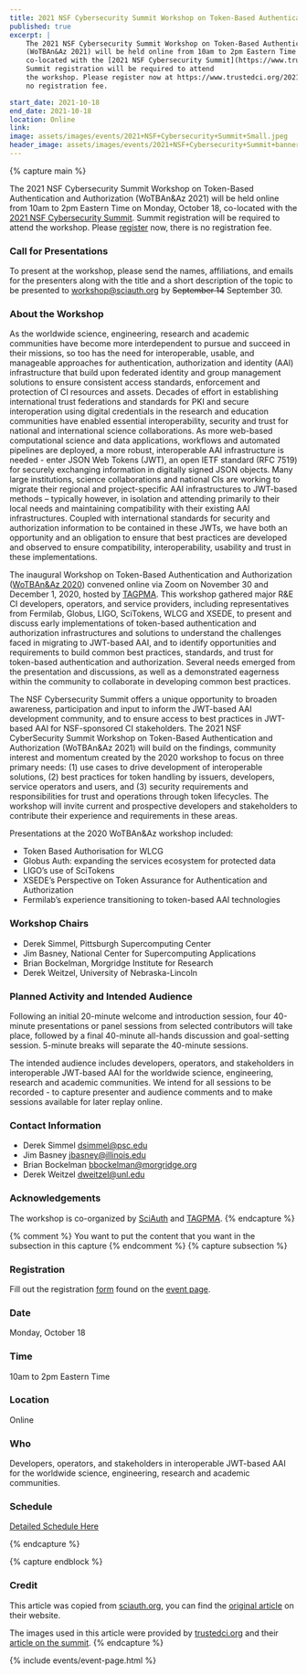 ```yaml
---
title: 2021 NSF Cybersecurity Summit Workshop on Token-Based Authentication and Authorization
published: true
excerpt: |
    The 2021 NSF Cybersecurity Summit Workshop on Token-Based Authentication and Authorization 
    (WoTBAn&Az 2021) will be held online from 10am to 2pm Eastern Time on Monday, October 18, 
    co-located with the [2021 NSF Cybersecurity Summit](https://www.trustedci.org/2021-cybersecurity-summit). 
    Summit registration will be required to attend 
    the workshop. Please register now at https://www.trustedci.org/2021-cybersecurity-summit. There is 
    no registration fee.

start_date: 2021-10-18
end_date: 2021-10-18
location: Online
link: 
image: assets/images/events/2021+NSF+Cybersecurity+Summit+Small.jpeg
header_image: assets/images/events/2021+NSF+Cybersecurity+Summit+banner.jpeg
---
```


{% capture main %}

The 2021 NSF Cybersecurity Summit Workshop on Token-Based Authentication and Authorization
(WoTBAn&Az 2021) will be held online from 10am to 2pm Eastern Time on Monday, October 18,
co-located with the [2021 NSF Cybersecurity Summit](https://www.trustedci.org/2021-cybersecurity-summit).
Summit registration will be required to attend
the workshop. Please [register](https://www.trustedci.org/2021-cybersecurity-summit) now, there is
no registration fee.

### Call for Presentations
To present at the workshop, please send the names, affiliations, and emails for the presenters along
with the title and a short description of the topic to be presented to [workshop@sciauth.org](workshop@sciauth.org) by
~~September 14~~ September 30.

### About the Workshop
As the worldwide science, engineering, research and academic communities have become more
interdependent to pursue and succeed in their missions, so too has the need for interoperable,
usable, and manageable approaches for authentication, authorization and identity (AAI)
infrastructure that build upon federated identity and group management solutions to ensure
consistent access standards, enforcement and protection of CI resources and assets. Decades
of effort in establishing international trust federations and standards for PKI and secure
interoperation using digital credentials in the research and education communities have
enabled essential interoperability, security and trust for national and international science
collaborations. As more web-based computational science and data applications, workflows and
automated pipelines are deployed, a more robust, interoperable AAI infrastructure is needed - enter
JSON Web Tokens (JWT), an open IETF standard (RFC 7519) for securely exchanging
information in digitally signed JSON objects. Many large institutions, science collaborations
and national CIs are working to migrate their regional and project-specific AAI
infrastructures to JWT-based methods – typically however, in isolation and attending
primarily to their local needs and maintaining compatibility with their existing AAI
infrastructures. Coupled with international standards for security and authorization
information to be contained in these JWTs, we have both an opportunity and an obligation
to ensure that best practices are developed and observed to ensure compatibility,
interoperability, usability and trust in these implementations.

The inaugural Workshop on Token-Based Authentication and Authorization
([WoTBAn&Az 2020](https://indico.rnp.br/event/33/))
convened online via Zoom on November 30 and December 1, 2020, hosted by
[TAGPMA](http://www.tagpma.org/).
This workshop gathered major R&E CI developers, operators, and service providers,
including representatives from Fermilab, Globus, LIGO, SciTokens, WLCG and XSEDE,
to present and discuss early implementations of token-based authentication and
authorization infrastructures and solutions to understand the challenges faced
in migrating to JWT-based AAI, and to identify opportunities and requirements to
build common best practices, standards, and trust for token-based authentication
and authorization. Several needs emerged from the presentation and discussions,
as well as a demonstrated eagerness within the community to collaborate in
developing common best practices.

The NSF Cybersecurity Summit offers a unique opportunity to broaden awareness,
participation and input to inform the JWT-based AAI development community,
and to ensure access to best practices in JWT-based AAI for NSF-sponsored CI
stakeholders. The 2021 NSF CyberSecurity Summit Workshop on Token-Based
Authentication and Authorization (WoTBAn&Az 2021) will build on the findings,
community interest and momentum created by the 2020 workshop to focus on three
primary needs: (1) use cases to drive development of interoperable solutions,
(2) best practices for token handling by issuers, developers, service operators
and users, and (3) security requirements and responsibilities for trust and
operations through token lifecycles. The workshop will invite current and
prospective developers and stakeholders to contribute their experience and
requirements in these areas.

Presentations at the 2020 WoTBAn&Az workshop included:

- Token Based Authorisation for WLCG
- Globus Auth: expanding the services ecosystem for protected data
- LIGO’s use of SciTokens
- XSEDE’s Perspective on Token Assurance for Authentication and Authorization
- Fermilab’s experience transitioning to token-based AAI technologies

### Workshop Chairs
- Derek Simmel, Pittsburgh Supercomputing Center
- Jim Basney, National Center for Supercomputing Applications
- Brian Bockelman, Morgridge Institute for Research
- Derek Weitzel, University of Nebraska-Lincoln

### Planned Activity and Intended Audience
Following an initial 20-minute welcome and introduction session, four 40-minute presentations or panel sessions from selected contributors will take place, followed by a final 40-minute all-hands discussion and goal-setting session. 5-minute breaks will separate the 40-minute sessions.

The intended audience includes developers, operators, and stakeholders in interoperable JWT-based AAI for the worldwide science, engineering, research and academic communities. We intend for all sessions to be recorded - to capture presenter and audience comments and to make sessions available for later replay online.

### Contact Information
- Derek Simmel [dsimmel@psc.edu](dsimmel@psc.edu)
- Jim Basney [jbasney@illinois.edu](jbasney@illinois.edu)
- Brian Bockelman [bbockelman@morgridge.org](bbockelman@morgridge.org)
- Derek Weitzel [dweitzel@unl.edu](dweitzel@unl.edu)

### Acknowledgements
The workshop is co-organized by [SciAuth](https://sciauth.org/) and [TAGPMA](http://www.tagpma.org/).
{% endcapture %}

{% comment %}
You want to put the content that you want in the subsection in this capture
{% endcomment %}
{% capture subsection %}
### Registration
Fill out the registration [form](https://forms.uits.iu.edu/machform/view.php?id=134371) found on the
[event page](https://www.trustedci.org/2021-cybersecurity-summit).

### Date
Monday, October 18

### Time
10am to 2pm Eastern Time

### Location
Online

### Who
Developers, operators, and stakeholders in interoperable
JWT-based AAI for the worldwide science, engineering, research and academic communities.

### Schedule
[Detailed Schedule Here](#planned-activity-and-intended-audience)

{% endcapture %}

{% capture endblock %}
### Credit

This article was copied from [sciauth.org](https://sciauth.org), 
you can find the [original article](https://sciauth.org/workshop/) on their website. 

The images used in this article were provided by [trustedci.org](https://www.trustedci.org) 
and their [article on the summit](https://www.trustedci.org/2021-cybersecurity-summit).
{% endcapture %}

{% include events/event-page.html %}